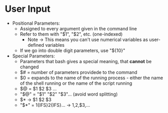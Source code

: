 # User Input
- Positional Parameters:
    - Assigned to every argument given in the command line
    - Refer to them with "$1", "$2", etc. (one-indexed)
        * Note -> This means you can't use numerical variables as user-defined variables
    - If we go into double digit parameters, use "${10}"
- Special Parameters:
    - Parameters that bash gives a special meaning, that __cannot__ be changed
    - $# = number of parameters providede to the command
    - $0 = expands to the name of the running process - either the name of the shell running or the name of the script running
    - $@ = $1 $2 $3 ...
    - "$@" = "$1" "$2" "$3"... (avoid word splitting)
    - $* -> $1 $2 $3
    - "$*" = $1${IFS}$2${IFS}... -> $1,$2,$3,...
